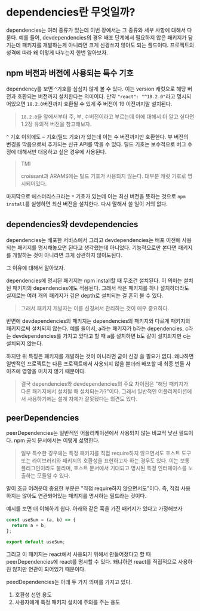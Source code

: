 # dependencies란 무엇일까?

dependencies는 여러 종류가 있는데 이번 장에서는 그 종류와 세부 사항에 대해서 다룬다.
예를 들어, devdependencies의 경우 배포 단계에서 필요하지 않은 패키지가 담기는데
패키지를 개발하는게 아니라면 크게 신경쓰지 않아도 되는 플드이다. 프로젝트의 성격에 따라 왜 이렇게 나누는지 한번 알아보자.

## npm 버전과 버전에 사용되는 특수 기호

dependency를 보면 `^`기호를 심심치 않게 볼 수 있다. 이는 version 캐럿으로 해당 버전과 호환되는 버전까지 설치한다는 의미이다.
만약 `"react": "^18.2.0"`라고 명시되어있으면 `18.2.0`버전까지 호환될 수 있게 주 버전이 19 이전까지말 설치된다.

> `18.2.0`을 앞에서부터 주, 부, 수버전이라고 부르는데 이에 대해서 더 알고 싶다면 1.2장 유의적 버전을 참고해보자.

`^` 기호 이외에도 `~` 기호(틸드 기호)가 있는데 이는 수 버전까지만 호환한다. 부 버전의 변경을 막음으로써 추가되는 신규 API를 막을 수 있다. 틸드 기호는 보수적으로 버그 수정에 대해서만 대응하고 싶은 경우에 사용된다.

> TMI
>
> croissant과 ARAMS에는 틸드 기호가 사용되지 않는다. 대부분 캐럿 기호로 명시되어있다.

마지막으로 에스터리스크라는 `*` 기호가 있는데 이는 최신 버전을 뜻하는 것으로 `npm install`를 실행하면 최신 버전을 설치한다. 다시 말해서 쓸 일이 거의 없다.

## dependencies와 devdependencies

dependencies는 배포한 서비스에서 그리고 devdependencies는 배포 이전에 사용되는 패키지를 명시해놓으면 된다고 생각했는데 아니었다. 기능적으로만 본다면 패키지를 개발하는 것이 아니라면 크게 상관하지 않아도된다.

그 이유에 대해서 알아보자.

dependencies에 명시된 패키지는 npm install할 때 무조건 설치된다. 이 의미는 설치된 패키지의 dependencies에도 적용된다. 그래서 작은 패키지를 하나 설치하더라도 실제로는 여러 개의 패키지가 깊은 depth로 설치되는 걸 흔히 볼 수 있다.

> 그래서 패키지 개발자는 이를 신경써서 관리하는 것이 매우 중요하다.

반면에 devdependencies의 패키지는 dependencies의 패키지와 다르게 패키지의 패키지로써 설치되지 않는다.
예를 들어서, a라는 패키지가 b라는 dependencies, c라는 devdependencies를 가지고 있다고 할 때 a를 설치하면 b도 같이 설치되지만 c는 설치되지 않는다.

하지만 위 특징은 패키지를 개발하는 것이 아니라면 굳이 신경 쓸 필요가 없다. 왜냐하면 일반적인 프로젝트는 다른 프로젝트에서 사용되지 않을 뿐더러 배포할 때 최종 번들 사이즈에 영향을 미치지 않기 때문이다.

> 결국 dependencies와 devdependencies의 주요 차이점은 "해당 패키지가 다른 패키지에서 설치될 때 설치되는가?"이다. 그래서 일반적인 어플리케이션에서 사용하기에는 설계 자체가 잘못됐다는 의견도 있다.

## peerDependencies

peerDependencies는 일반적인 어플리케이션에서 사용되지 않는 비교적 낯선 필드이다. npm 공식 문서에서는 이렇게 섦명한다.

> 일부 특수한 경우에는 특정 패키지를 직접 require하지 않으면서도 호스트 도구 또는 라이브러리와 패키지의 호환성을 표현하고자 하는 경우도 있다. 이는 보통 플러그인이라도 불리며, 호스트 문서에서 기대되고 명시된 특정 인터페이스를 노출하는 모듈일 수 있다.

말이 조금 어려운데 중요한 부분은 "직접 require하지 않으면서도"이다. 즉, 직접 사용하지는 않아도 연관되어있는 패키지를 명시하는 필드라는 것이다.

예시를 보면 더 이해하기 쉽다. 아래와 같은 훅을 가진 패키지가 있다고 가정해보자

```js
const useSum = (a, b) => {
  return a + b;
};

export default useSum;
```

그리고 이 패키지는 react에서 사용되기 위해서 만들어졌다고 할 때 peerDependencies에 react를 명시할 수 있다.
왜냐하면 react를 직접적으로 사용하진 않지만 연관이 되어있기 때문이다.

peedDependencies는 아래 두 가지 의미를 가지고 있다.

1. 호환성 선언 용도
2. 사용자에게 특정 패키지 설치에 주의를 주는 용도
